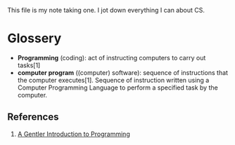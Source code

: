 This file is my note taking one. I jot down everything I can about CS.

# Glossery
* **Programming** (coding): act of instructing computers to carry out tasks[1]
* **computer program** ((computer) software): sequence of instructions that the computer executes[1]. Sequence of instruction written using a Computer Programming Language to perform a specified task by the computer.
## References
1. [A Gentler Introduction to Programming](https://medium.freecodecamp.org/a-gentler-introduction-to-programming-1f57383a1b2c "by Matt Adesanya")
